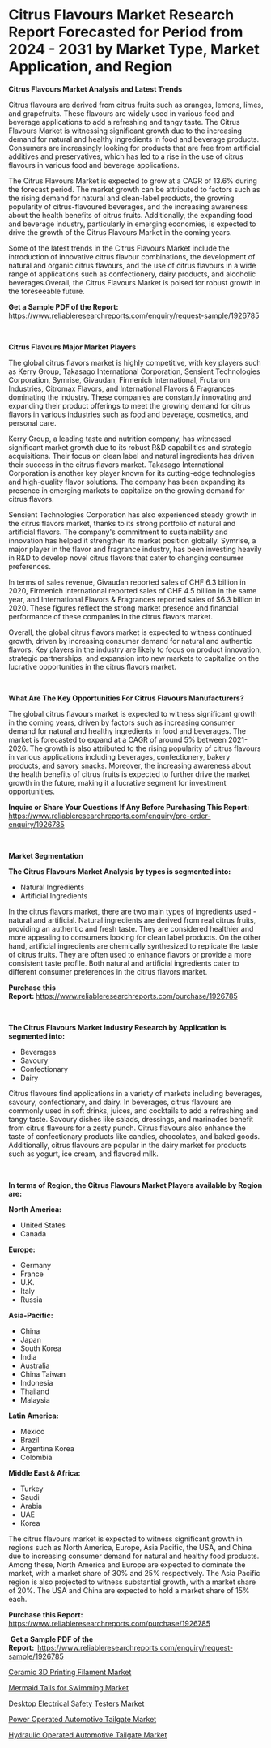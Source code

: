 <p><h1>Citrus Flavours Market Research Report Forecasted for Period from 2024 -  2031 by Market Type, Market Application, and Region</h1></p><p><strong>Citrus Flavours Market Analysis and Latest Trends</strong></p>
<p><p>Citrus flavours are derived from citrus fruits such as oranges, lemons, limes, and grapefruits. These flavours are widely used in various food and beverage applications to add a refreshing and tangy taste. The Citrus Flavours Market is witnessing significant growth due to the increasing demand for natural and healthy ingredients in food and beverage products. Consumers are increasingly looking for products that are free from artificial additives and preservatives, which has led to a rise in the use of citrus flavours in various food and beverage applications.</p><p>The Citrus Flavours Market is expected to grow at a CAGR of 13.6% during the forecast period. The market growth can be attributed to factors such as the rising demand for natural and clean-label products, the growing popularity of citrus-flavoured beverages, and the increasing awareness about the health benefits of citrus fruits. Additionally, the expanding food and beverage industry, particularly in emerging economies, is expected to drive the growth of the Citrus Flavours Market in the coming years.</p><p>Some of the latest trends in the Citrus Flavours Market include the introduction of innovative citrus flavour combinations, the development of natural and organic citrus flavours, and the use of citrus flavours in a wide range of applications such as confectionery, dairy products, and alcoholic beverages.Overall, the Citrus Flavours Market is poised for robust growth in the foreseeable future.</p></p>
<p><strong>Get a Sample PDF of the Report:&nbsp;</strong> <a href="https://www.reliableresearchreports.com/enquiry/request-sample/1926785">https://www.reliableresearchreports.com/enquiry/request-sample/1926785</a></p>
<p>&nbsp;</p>
<p><strong>Citrus Flavours Major Market Players</strong></p>
<p><p>The global citrus flavors market is highly competitive, with key players such as Kerry Group, Takasago International Corporation, Sensient Technologies Corporation, Symrise, Givaudan, Firmenich International, Frutarom Industries, Citromax Flavors, and International Flavors & Fragrances dominating the industry. These companies are constantly innovating and expanding their product offerings to meet the growing demand for citrus flavors in various industries such as food and beverage, cosmetics, and personal care.</p><p>Kerry Group, a leading taste and nutrition company, has witnessed significant market growth due to its robust R&D capabilities and strategic acquisitions. Their focus on clean label and natural ingredients has driven their success in the citrus flavors market. Takasago International Corporation is another key player known for its cutting-edge technologies and high-quality flavor solutions. The company has been expanding its presence in emerging markets to capitalize on the growing demand for citrus flavors.</p><p>Sensient Technologies Corporation has also experienced steady growth in the citrus flavors market, thanks to its strong portfolio of natural and artificial flavors. The company's commitment to sustainability and innovation has helped it strengthen its market position globally. Symrise, a major player in the flavor and fragrance industry, has been investing heavily in R&D to develop novel citrus flavors that cater to changing consumer preferences.</p><p>In terms of sales revenue, Givaudan reported sales of CHF 6.3 billion in 2020, Firmenich International reported sales of CHF 4.5 billion in the same year, and International Flavors & Fragrances reported sales of $6.3 billion in 2020. These figures reflect the strong market presence and financial performance of these companies in the citrus flavors market.</p><p>Overall, the global citrus flavors market is expected to witness continued growth, driven by increasing consumer demand for natural and authentic flavors. Key players in the industry are likely to focus on product innovation, strategic partnerships, and expansion into new markets to capitalize on the lucrative opportunities in the citrus flavors market.</p></p>
<p>&nbsp;</p>
<p><strong>What Are The Key Opportunities For Citrus Flavours Manufacturers?</strong></p>
<p><p>The global citrus flavours market is expected to witness significant growth in the coming years, driven by factors such as increasing consumer demand for natural and healthy ingredients in food and beverages. The market is forecasted to expand at a CAGR of around 5% between 2021-2026. The growth is also attributed to the rising popularity of citrus flavours in various applications including beverages, confectionery, bakery products, and savory snacks. Moreover, the increasing awareness about the health benefits of citrus fruits is expected to further drive the market growth in the future, making it a lucrative segment for investment opportunities.</p></p>
<p><strong>Inquire or Share Your Questions If Any Before Purchasing This Report:</strong> <a href="https://www.reliableresearchreports.com/enquiry/pre-order-enquiry/1926785">https://www.reliableresearchreports.com/enquiry/pre-order-enquiry/1926785</a></p>
<p>&nbsp;</p>
<p><strong>Market Segmentation</strong></p>
<p><strong>The Citrus Flavours Market Analysis by types is segmented into:</strong></p>
<p><ul><li>Natural Ingredients</li><li>Artificial Ingredients</li></ul></p>
<p><p>In the citrus flavors market, there are two main types of ingredients used - natural and artificial. Natural ingredients are derived from real citrus fruits, providing an authentic and fresh taste. They are considered healthier and more appealing to consumers looking for clean label products. On the other hand, artificial ingredients are chemically synthesized to replicate the taste of citrus fruits. They are often used to enhance flavors or provide a more consistent taste profile. Both natural and artificial ingredients cater to different consumer preferences in the citrus flavors market.</p></p>
<p><strong>Purchase this Report:&nbsp;</strong><a href="https://www.reliableresearchreports.com/purchase/1926785">https://www.reliableresearchreports.com/purchase/1926785</a></p>
<p>&nbsp;</p>
<p><strong>The Citrus Flavours Market Industry Research by Application is segmented into:</strong></p>
<p><ul><li>Beverages</li><li>Savoury</li><li>Confectionary</li><li>Dairy</li></ul></p>
<p><p>Citrus flavours find applications in a variety of markets including beverages, savoury, confectionary, and dairy. In beverages, citrus flavours are commonly used in soft drinks, juices, and cocktails to add a refreshing and tangy taste. Savoury dishes like salads, dressings, and marinades benefit from citrus flavours for a zesty punch. Citrus flavours also enhance the taste of confectionary products like candies, chocolates, and baked goods. Additionally, citrus flavours are popular in the dairy market for products such as yogurt, ice cream, and flavored milk.</p></p>
<p>&nbsp;</p>
<p><strong>In terms of Region, the Citrus Flavours Market Players available by Region are:</strong></p>
<p>
    <p> <strong> North America: </strong>
        <ul>
            <li>United States</li>
            <li>Canada</li>
        </ul>
        </p> 
    <p> <strong> Europe: </strong>
        <ul>
            <li>Germany</li>
            <li>France</li>
            <li>U.K.</li>
            <li>Italy</li>
            <li>Russia</li>
        </ul>
        </p> 
    <p> <strong> Asia-Pacific: </strong>
        <ul>
            <li>China</li>
            <li>Japan</li>
            <li>South Korea</li>
            <li>India</li>
            <li>Australia</li>
            <li>China Taiwan</li>
            <li>Indonesia</li>
            <li>Thailand</li>
            <li>Malaysia</li>
        </ul>
        </p> 
    <p> <strong> Latin America: </strong>
        <ul>
            <li>Mexico</li>
            <li>Brazil</li>
            <li>Argentina Korea</li>
            <li>Colombia</li>
        </ul>
        </p> 
    <p> <strong> Middle East & Africa: </strong>
        <ul>
            <li>Turkey</li>
            <li>Saudi</li>
            <li>Arabia</li>
            <li>UAE</li>
            <li>Korea</li>
        </ul>
    </p>
    </p>
<p><p>The citrus flavours market is expected to witness significant growth in regions such as North America, Europe, Asia Pacific, the USA, and China due to increasing consumer demand for natural and healthy food products. Among these, North America and Europe are expected to dominate the market, with a market share of 30% and 25% respectively. The Asia Pacific region is also projected to witness substantial growth, with a market share of 20%. The USA and China are expected to hold a market share of 15% each.</p></p>
<p><strong>Purchase this Report: </strong><a href="https://www.reliableresearchreports.com/purchase/1926785">https://www.reliableresearchreports.com/purchase/1926785</a></p>
<p>&nbsp;<strong>Get a Sample PDF of the Report:&nbsp;&nbsp;</strong><a href="https://www.reliableresearchreports.com/enquiry/request-sample/1926785">https://www.reliableresearchreports.com/enquiry/request-sample/1926785</a></p>
<p><strong></strong></p>
<p><p><a href="https://view.publitas.com/reportprime-1/ceramic-3d-printing-filament-market-size-global-industry-overview-market-segmentation-and-forecast-2024-to-2031/">Ceramic 3D Printing Filament Market</a></p><p><a href="https://view.publitas.com/reportprime-1/mermaid-tails-for-swimming-market-share-market-new-trends-analysis-report-by-type-by-application-by-end-use-by-region-and-segment-forecasts-2024-2031/">Mermaid Tails for Swimming Market</a></p><p><a href="https://cute-banjo-8ca.notion.site/Global-Desktop-Electrical-Safety-Testers-Market-by-Types-Applications-and-Major-Players-with-Regi-06f863e72015452cb1b58a30e6ee9cd0">Desktop Electrical Safety Testers Market</a></p><p><a href="https://shimmer-gardenia-37a.notion.site/Power-Operated-Automotive-Tailgate-Market-Share-Market-New-Trends-Analysis-Report-By-Type-By-Appl-b5fb93ee02e24570acc234c578398b53">Power Operated Automotive Tailgate Market</a></p><p><a href="https://meowing-lemming-dd3.notion.site/Global-Hydraulic-Operated-Automotive-Tailgate-Market-by-Types-Applications-and-Major-Players-with-0dcd7495ca454e04aa91cf2777498c9b">Hydraulic Operated Automotive Tailgate Market</a></p></p>